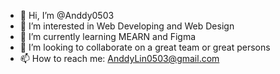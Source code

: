 - 👋 Hi, I’m @Anddy0503
- 👀 I’m interested in Web Developing and Web Design
- 🌱 I’m currently learning MEARN and Figma
- 💞️ I’m looking to collaborate on a great team or great persons
- 📫 How to reach me: AnddyLin0503@gmail.com

<!---
Anddy0503/Anddy0503 is a ✨ special ✨ repository because its `README.md` (this file) appears on your GitHub profile.
You can click the Preview link to take a look at your changes.
--->
